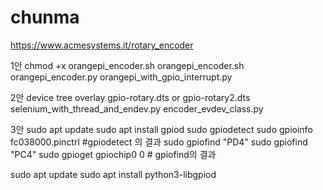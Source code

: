 # chunma
https://www.acmesystems.it/rotary_encoder

1안 
chmod +x orangepi_encoder.sh
orangepi_encoder.sh
orangepi_encoder.py
orangepi_with_gpio_interrupt.py

2안 
device tree overlay
gpio-rotary.dts or gpio-rotary2.dts
selenium_with_thread_and_endev.py
encoder_evdev_class.py 

3안
sudo apt update
sudo apt install gpiod
sudo gpiodetect
sudo gpioinfo fc038000.pinctrl #gpiodetect 의 결과
sudo gpiofind "PD4"
sudo gpiofind "PC4"
sudo gpioget gpiochip0 0 # gpiofind의 결과

sudo apt update
sudo apt install python3-libgpiod

